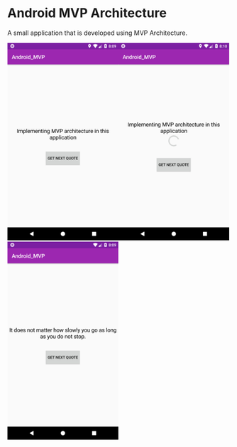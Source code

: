 # Android MVP Architecture
A small application that is developed using MVP Architecture.


<img src = "screenshots/Image1.png" width = "250" /><img src = "screenshots/Image2.png" width = "250" />
<img src = "screenshots/Image3.png" width = "250" />

